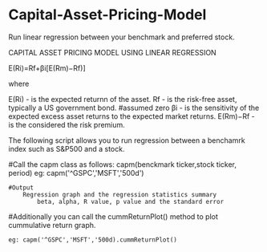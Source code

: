 # Capital-Asset-Pricing-Model
Run linear regression between your benchmark and preferred stock.

CAPITAL ASSET PRICING MODEL USING LINEAR REGRESSION

E(Ri)=Rf+βi[E(Rm)−Rf)]

where

E(Ri)  -  is the expected returnn of the asset.
Rf  - is the risk-free asset, typically a US government bond. #assumed zero
βi  - is the sensitivity of the expected excess asset returns 
    to the expected market returns.
E(Rm)−Rf -  is the considered the risk premium.


The following script allows you to run regression
between a benchamrk index such as S&P500 and a stock.

#Call the capm class as follows:
    capm(benckmark ticker,stock ticker, period)
        eg: capm('^GSPC','MSFT','500d')
        
    #Output
        Regression graph and the regression statistics summary
            beta, alpha, R value, p value and the standard error

#Additionally you can call the cummReturnPlot() method
to plot cummulative return graph.

    eg: capm('^GSPC','MSFT','500d).cummReturnPlot()
